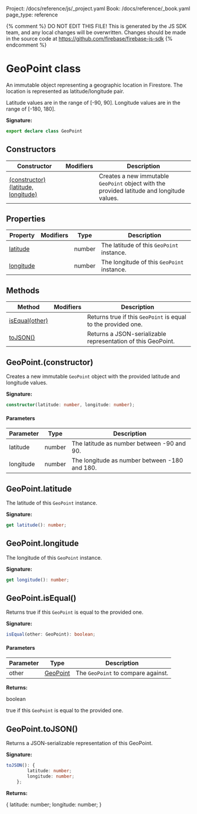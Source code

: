 Project: /docs/reference/js/_project.yaml
Book: /docs/reference/_book.yaml
page_type: reference

{% comment %}
DO NOT EDIT THIS FILE!
This is generated by the JS SDK team, and any local changes will be
overwritten. Changes should be made in the source code at
https://github.com/firebase/firebase-js-sdk
{% endcomment %}

# GeoPoint class
An immutable object representing a geographic location in Firestore. The location is represented as latitude/longitude pair.

Latitude values are in the range of \[-90, 90\]. Longitude values are in the range of \[-180, 180\].

<b>Signature:</b>

```typescript
export declare class GeoPoint 
```

## Constructors

|  Constructor | Modifiers | Description |
|  --- | --- | --- |
|  [(constructor)(latitude, longitude)](./firestore_.geopoint.md#geopointconstructor) |  | Creates a new immutable <code>GeoPoint</code> object with the provided latitude and longitude values. |

## Properties

|  Property | Modifiers | Type | Description |
|  --- | --- | --- | --- |
|  [latitude](./firestore_.geopoint.md#geopointlatitude) |  | number | The latitude of this <code>GeoPoint</code> instance. |
|  [longitude](./firestore_.geopoint.md#geopointlongitude) |  | number | The longitude of this <code>GeoPoint</code> instance. |

## Methods

|  Method | Modifiers | Description |
|  --- | --- | --- |
|  [isEqual(other)](./firestore_.geopoint.md#geopointisequal) |  | Returns true if this <code>GeoPoint</code> is equal to the provided one. |
|  [toJSON()](./firestore_.geopoint.md#geopointtojson) |  | Returns a JSON-serializable representation of this GeoPoint. |

## GeoPoint.(constructor)

Creates a new immutable `GeoPoint` object with the provided latitude and longitude values.

<b>Signature:</b>

```typescript
constructor(latitude: number, longitude: number);
```

#### Parameters

|  Parameter | Type | Description |
|  --- | --- | --- |
|  latitude | number | The latitude as number between -90 and 90. |
|  longitude | number | The longitude as number between -180 and 180. |

## GeoPoint.latitude

The latitude of this `GeoPoint` instance.

<b>Signature:</b>

```typescript
get latitude(): number;
```

## GeoPoint.longitude

The longitude of this `GeoPoint` instance.

<b>Signature:</b>

```typescript
get longitude(): number;
```

## GeoPoint.isEqual()

Returns true if this `GeoPoint` is equal to the provided one.

<b>Signature:</b>

```typescript
isEqual(other: GeoPoint): boolean;
```

#### Parameters

|  Parameter | Type | Description |
|  --- | --- | --- |
|  other | [GeoPoint](./firestore_.geopoint.md#geopoint_class) | The <code>GeoPoint</code> to compare against. |

<b>Returns:</b>

boolean

true if this `GeoPoint` is equal to the provided one.

## GeoPoint.toJSON()

Returns a JSON-serializable representation of this GeoPoint.

<b>Signature:</b>

```typescript
toJSON(): {
        latitude: number;
        longitude: number;
    };
```
<b>Returns:</b>

{ latitude: number; longitude: number; }


